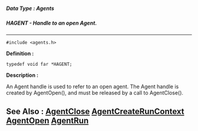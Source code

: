 ##### Data Type : Agents
##### HAGENT - Handle to an open Agent.
---
```
#include <agents.h>
```

**Definition :**
```
typedef void far *HAGENT;
```

**Description :**

An Agent handle is used to refer to an open agent.  The Agent handle is created by AgentOpen(), and must be released by a call to AgentClose().


**See Also :**
[AgentClose](/domino-c-api-docs/reference/Func/AgentClose)
[AgentCreateRunContext](/domino-c-api-docs/reference/Func/AgentCreateRunContext)
[AgentOpen](/domino-c-api-docs/reference/Func/AgentOpen)
[AgentRun](/domino-c-api-docs/reference/Func/AgentRun)
---
